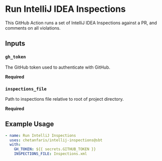 # Run IntelliJ IDEA Inspections

This GitHub Action runs a set of IntelliJ IDEA Inspections against a PR, and comments on all violations.

## Inputs

### `gh_token`

The GitHub token used to authenticate with GitHub.

**Required**

### `inspections_file`

Path to inspections file relative to root of project directory.

**Required**

## Example Usage

```yml
- name: Run IntelliJ Inspections
  uses: chetanfaris/intellij-inspections@sbt
  with:
    GH_TOKEN: ${{ secrets.GITHUB_TOKEN }}
    INSPECTIONS_FILE: Inspections.xml

```
